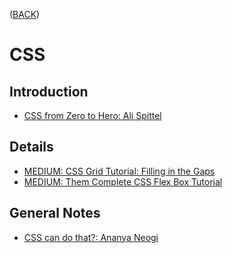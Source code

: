 ([BACK](https://github.com/bob-fornal/frontend-resources/blob/master/README.md))
# CSS
## Introduction
* [CSS from Zero to Hero: Ali Spittel](https://dev.to/aspittel/css-from-zero-to-hero-3o16)

## Details
* [MEDIUM: CSS Grid Tutorial: Filling in the Gaps](https://medium.com/@js_tut/css-grid-tutorial-filling-in-the-gaps-c596c9534611)
* [MEDIUM: Them Complete CSS Flex Box Tutorial](https://medium.com/@js_tut/the-complete-css-flex-box-tutorial-d17971950bdc)

## General Notes
* [CSS can do that?: Ananya Neogi](https://dev.to/ananyaneogi/css-can-do-that-18g7)
